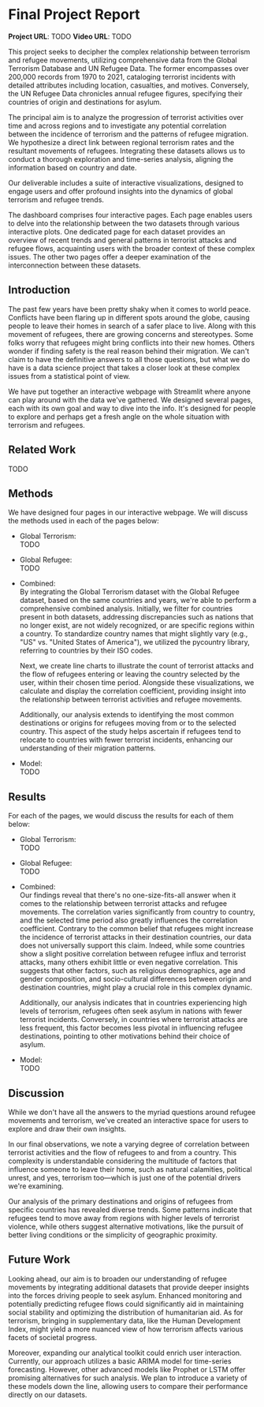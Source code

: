 # Final Project Report

**Project URL**: TODO
**Video URL**: TODO

This project seeks to decipher the complex relationship between terrorism and refugee movements, utilizing comprehensive data from the Global Terrorism Database and UN Refugee Data. The former encompasses over 200,000 records from 1970 to 2021, cataloging terrorist incidents with detailed attributes including location, casualties, and motives. Conversely, the UN Refugee Data chronicles annual refugee figures, specifying their countries of origin and destinations for asylum.

The principal aim is to analyze the progression of terrorist activities over time and across regions and to investigate any potential correlation between the incidence of terrorism and the patterns of refugee migration. We hypothesize a direct link between regional terrorism rates and the resultant movements of refugees. Integrating these datasets allows us to conduct a thorough exploration and time-series analysis, aligning the information based on country and date.

Our deliverable includes a suite of interactive visualizations, designed to engage users and offer profound insights into the dynamics of global terrorism and refugee trends.

The dashboard comprises four interactive pages. Each page enables users to delve into the relationship between the two datasets through various interactive plots. One dedicated page for each dataset provides an overview of recent trends and general patterns in terrorist attacks and refugee flows, acquainting users with the broader context of these complex issues. The other two pages offer a deeper examination of the interconnection between these datasets.

## Introduction

The past few years have been pretty shaky when it comes to world peace. Conflicts have been flaring up in different spots around the globe, causing people to leave their homes in search of a safer place to live. Along with this movement of refugees, there are growing concerns and stereotypes. Some folks worry that refugees might bring conflicts into their new homes. Others wonder if finding safety is the real reason behind their migration. We can't claim to have the definitive answers to all those questions, but what we do have is a data science project that takes a closer look at these complex issues from a statistical point of view.

We have put together an interactive webpage with Streamlit where anyone can play around with the data we've gathered. We designed several pages, each with its own goal and way to dive into the info. It's designed for people to explore and perhaps get a fresh angle on the whole situation with terrorism and refugees.

## Related Work

TODO

## Methods

We have designed four pages in our interactive webpage. We will discuss the methods used in each of the pages below:

- Global Terrorism:\
    TODO

- Global Refugee:\
    TODO

- Combined:\
  By integrating the Global Terrorism dataset with the Global Refugee dataset, based on the same countries and years, we're able to perform a comprehensive combined analysis. Initially, we filter for countries present in both datasets, addressing discrepancies such as nations that no longer exist, are not widely recognized, or are specific regions within a country. To standardize country names that might slightly vary (e.g., "US" vs. "United States of America"), we utilized the pycountry library, referring to countries by their ISO codes.

  Next, we create line charts to illustrate the count of terrorist attacks and the flow of refugees entering or leaving the country selected by the user, within their chosen time period. Alongside these visualizations, we calculate and display the correlation coefficient, providing insight into the relationship between terrorist activities and refugee movements.

  Additionally, our analysis extends to identifying the most common destinations or origins for refugees moving from or to the selected country. This aspect of the study helps ascertain if refugees tend to relocate to countries with fewer terrorist incidents, enhancing our understanding of their migration patterns.

- Model:\
    TODO

## Results

For each of the pages, we would discuss the results for each of them below:

- Global Terrorism:\
    TODO

- Global Refugee:\
    TODO

- Combined:\
  Our findings reveal that there's no one-size-fits-all answer when it comes to the relationship between terrorist attacks and refugee movements. The correlation varies significantly from country to country, and the selected time period also greatly influences the correlation coefficient. Contrary to the common belief that refugees might increase the incidence of terrorist attacks in their destination countries, our data does not universally support this claim. Indeed, while some countries show a slight positive correlation between refugee influx and terrorist attacks, many others exhibit little or even negative correlation. This suggests that other factors, such as religious demographics, age and gender composition, and socio-cultural differences between origin and destination countries, might play a crucial role in this complex dynamic.

  Additionally, our analysis indicates that in countries experiencing high levels of terrorism, refugees often seek asylum in nations with fewer terrorist incidents. Conversely, in countries where terrorist attacks are less frequent, this factor becomes less pivotal in influencing refugee destinations, pointing to other motivations behind their choice of asylum.

- Model:\
    TODO

## Discussion

While we don't have all the answers to the myriad questions around refugee movements and terrorism, we've created an interactive space for users to explore and draw their own insights.

In our final observations, we note a varying degree of correlation between terrorist activities and the flow of refugees to and from a country. This complexity is understandable considering the multitude of factors that influence someone to leave their home, such as natural calamities, political unrest, and yes, terrorism too—which is just one of the potential drivers we're examining.

Our analysis of the primary destinations and origins of refugees from specific countries has revealed diverse trends. Some patterns indicate that refugees tend to move away from regions with higher levels of terrorist violence, while others suggest alternative motivations, like the pursuit of better living conditions or the simplicity of geographic proximity.

## Future Work

Looking ahead, our aim is to broaden our understanding of refugee movements by integrating additional datasets that provide deeper insights into the forces driving people to seek asylum. Enhanced monitoring and potentially predicting refugee flows could significantly aid in maintaining social stability and optimizing the distribution of humanitarian aid. As for terrorism, bringing in supplementary data, like the Human Development Index, might yield a more nuanced view of how terrorism affects various facets of societal progress.

Moreover, expanding our analytical toolkit could enrich user interaction. Currently, our approach utilizes a basic ARIMA model for time-series forecasting. However, other advanced models like Prophet or LSTM offer promising alternatives for such analysis. We plan to introduce a variety of these models down the line, allowing users to compare their performance directly on our datasets.
